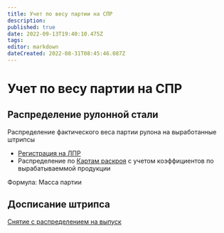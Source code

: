 ```yaml
---
title: Учет по весу партии на СПР
description: 
published: true
date: 2022-09-13T19:40:10.475Z
tags: 
editor: markdown
dateCreated: 2022-08-31T08:45:46.087Z
---
```


# Учет по весу партии на СПР

## Распределение рулонной стали

Распределение фактического веса партии рулона на выработанные штрипсы

* [Регистрация на ЛПР](../../../web-prilozheniya/prilozhenie-mes/uchet-po-peredelam/registraciya-mekhobrabotki/registraciya-na-lpr.md)
* Распределение по [Картам раскроя](../../../pdm/pdm-tpp/karty-raskroya/karty-raskroya-dlya-rt-1/karty-raskroya-lpr.md) с учетом коэффициентов по вырабатываеммой продукции

Формула: Масса партии&#x20;

## Досписание штрипса

[Снятие с распределением на выпуск](../../../web-prilozheniya/prilozhenie-mes/uchet-v-prilozhenii-mes/mes-vyrabotka/ustanovka-partii-materialov.md#snyat-s-raspredeleniem-na-vypusk)
